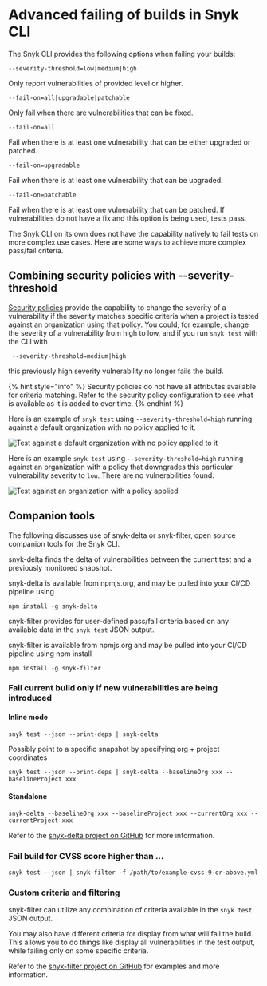 # Advanced failing of builds in Snyk CLI

The Snyk CLI provides the following options when failing your builds:

```
--severity-threshold=low|medium|high
```

Only report vulnerabilities of provided level or higher.

```
--fail-on=all|upgradable|patchable
```

Only fail when there are vulnerabilities that can be fixed.

```
--fail-on=all
```

Fail when there is at least one vulnerability that can be either upgraded or patched.

```
--fail-on=upgradable
```

Fail when there is at least one vulnerability that can be upgraded.

```
--fail-on=patchable
```

Fail when there is at least one vulnerability that can be patched. If vulnerabilities do not have a fix and this option is being used, tests pass.

The Snyk CLI on its own does not have the capability natively to fail tests on more complex use cases. Here are some ways to achieve more complex pass/fail criteria.

## Combining security policies with --severity-threshold

[Security policies](https://docs.snyk.io/fixing-and-prioritizing-issues/policies) provide the capability to change the severity of a vulnerability if the severity matches specific criteria when a project is tested against an organization using that policy. You could, for example, change the severity of a vulnerability from high to low, and if you run `snyk test` with the CLI with

```
 --severity-threshold=medium|high
```

this previously high severity vulnerability no longer fails the build.

{% hint style="info" %}
Security policies do not have all attributes available for criteria matching. Refer to the security policy configuration to see what is available as it is added to over time.
{% endhint %}

Here is an example of `snyk test` using `--severity-threshold=high` running against a default organization with no policy applied to it.

![Test against a default organization with no policy applied to it](https://gblobscdn.gitbook.com/assets%2F-MVXKdrh-jY3KDGPs8lQ%2F-MZT\_W3O1oFyMAzF9g3s%2F-MZTrc0D6NjT6VlS1jmU%2Fimage.png?alt=media\&token=27e0ee8c-147f-4942-ada4-08de07f67c40)

Here is an example `snyk test` using `--severity-threshold=high` running against an organization with a policy that downgrades this particular vulnerability severity to `low`. There are no vulnerabilities found.

![Test against an organization with a policy applied](../../.gitbook/assets/test-organization-with-policy-applied.png)

## Companion tools

The following discusses use of snyk-delta or snyk-filter, open source companion tools for the Snyk CLI.

snyk-delta finds the delta of vulnerabilities between the current test and a previously monitored snapshot.

snyk-delta is available from npmjs.org, and may be pulled into your CI/CD pipeline using

```
npm install -g snyk-delta
```

snyk-filter provides for user-defined pass/fail criteria based on any available data in the `snyk test` JSON output.

snyk-filter is available from npmjs.org and may be pulled into your CI/CD pipeline using npm install

```
npm install -g snyk-filter
```

### Fail current build only if new vulnerabilities are being introduced

#### Inline mode

```
snyk test --json --print-deps | snyk-delta
```

Possibly point to a specific snapshot by specifying org + project coordinates

```
snyk test --json --print-deps | snyk-delta --baselineOrg xxx --baselineProject xxx
```

#### Standalone

```
snyk-delta --baselineOrg xxx --baselineProject xxx --currentOrg xxx --currentProject xxx
```

Refer to the [snyk-delta project on GitHub](https://github.com/snyk-tech-services/snyk-delta) for more information.

### Fail build for CVSS score higher than ...

```
snyk test --json | snyk-filter -f /path/to/example-cvss-9-or-above.yml
```

### Custom criteria and filtering

snyk-filter can utilize any combination of criteria available in the `snyk test` JSON output.

You may also have different criteria for display from what will fail the build. This allows you to do things like display all vulnerabilities in the test output, while failing only on some specific criteria.

Refer to the [snyk-filter project on GitHub](https://github.com/snyk-tech-services/snyk-filter) for examples and more information.
